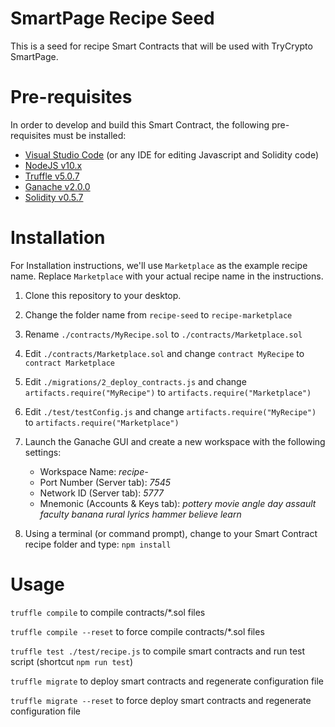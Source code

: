# SmartPage Recipe Seed

This is a seed for recipe Smart Contracts that will be used with TryCrypto SmartPage.

# Pre-requisites

In order to develop and build this Smart Contract, the following pre-requisites must be installed:

* [Visual Studio Code](https://code.visualstudio.com/download) (or any IDE for editing Javascript and Solidity code)
* [NodeJS v10.x](https://nodejs.org/en/download/)
* [Truffle v5.0.7](https://truffleframework.com/truffle)
* [Ganache v2.0.0](https://truffleframework.com/ganache)
* [Solidity v0.5.7](https://www.npmjs.com/package/solc)

# Installation

For Installation instructions, we'll use `Marketplace` as the example recipe name. Replace `Marketplace`
with your actual recipe name in the instructions.

1. Clone this repository to your desktop. 

2. Change the folder name from `recipe-seed` to `recipe-marketplace`

3. Rename `./contracts/MyRecipe.sol` to `./contracts/Marketplace.sol`

4. Edit `./contracts/Marketplace.sol` and change `contract MyRecipe` to `contract Marketplace`

5. Edit `./migrations/2_deploy_contracts.js` and change `artifacts.require("MyRecipe")` to `artifacts.require("Marketplace")`

6. Edit `./test/testConfig.js` and change `artifacts.require("MyRecipe")` to `artifacts.require("Marketplace")`

7. Launch the Ganache GUI and create a new workspace with the following settings:
   - Workspace Name: *recipe-*
   - Port Number (Server tab): *7545*
   - Network ID (Server tab): *5777*
   - Mnemonic (Accounts & Keys tab): *pottery movie angle day assault faculty banana rural lyrics hammer believe learn*

8. Using a terminal (or command prompt), change to your Smart Contract recipe folder and type: `npm install`

# Usage

`truffle compile` to compile contracts/*.sol files

`truffle compile --reset` to force compile contracts/*.sol files

`truffle test ./test/recipe.js` to compile smart contracts and run test script (shortcut `npm run test`)

`truffle migrate` to deploy smart contracts and regenerate configuration file

`truffle migrate --reset` to force deploy smart contracts and regenerate configuration file

